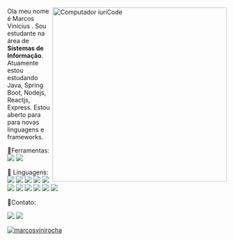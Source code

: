 #

<img src="https://raw.githubusercontent.com/MicaelliMedeiros/micaellimedeiros/master/image/computer-illustration.png" min-width="400px" max-width="400px" width="400px" align="right" alt="Computador iuriCode">

<p align="left"> 
  Ola meu nome é Marcos Vinicius . Sou estudante na área de <strong>Sistemas de Informação</strong>.<br>
  Atuamente estou estudando Java, Spring Boot, Nodejs, Reactjs, Express. Estou aberto para 
    para novas linguagens e frameworks.
</p>

<p>🧰Ferramentas:<br>
<img src="https://img.shields.io/badge/Visual&nbsp;Studio&nbsp;Code-007ACC?&style=for-the-badge&logo=visual-studio-code&logoColor=white">

<img src="https://img.shields.io/badge/Intellij&nbsp;IDEA-000000?&style=for-the-badge&logo=intellij-IDEA&logoColor=white">
</p>

<p align="left">
  🦄 Linguagens: <br><img src="https://img.shields.io/badge/HTML-239120?style=for-the-badge&logo=html5&logoColor=white">

<img src="https://img.shields.io/badge/CSS-239120?&style=for-the-badge&logo=css3&logoColor=white">

<img src="https://img.shields.io/badge/JavaScript-F7DF1E?style=for-the-badge&logo=javascript&logoColor=black">

<img src="https://img.shields.io/badge/Node.js-43853D?style=for-the-badge&logo=node.js&logoColor=white">

<img src="https://img.shields.io/badge/Java-ED8B00?style=for-the-badge&logo=java&logoColor=white">

<img src="https://img.shields.io/badge/React-20232A?style=for-the-badge&logo=react&logoColor=61DAFB">

<img src="https://img.shields.io/badge/Spring-6DB33F?style=for-the-badge&logo=spring&logoColor=white">

<img src="https://img.shields.io/badge/MongoDB-4EA94B?style=for-the-badge&logo=mongodb&logoColor=white">

<img src="https://img.shields.io/badge/MySQL-00000F?style=for-the-badge&logo=mysql&logoColor=white">

<img src="https://img.shields.io/badge/Express.js-404D59?style=for-the-badge&logo=express&logoColor=white">

<img src="https://img.shields.io/badge/Docker-2496ED?style=for-the-badge&logo=docker&logoColor=white">

</p>

<p align="left">
<p>📱Contato:</p>
  <a href="mailto:marcosvinicius.udia1256@gmail.com"><img src="https://img.shields.io/badge/Gmail-D14836?style=for-the-badge&logo=gmail&logoColor=white"></a>
  <a href="https://www.linkedin.com/in/marcosudia1256/"><img src="https://img.shields.io/badge/LinkedIn-0077B5?style=for-the-badge&logo=linkedin&logoColor=white"></a>
 
  
 
</p>

[![marcosvinirocha](https://github-readme-stats.vercel.app/api/top-langs/?username=marcosvinirocha&hide=html&layout=compact&theme=dark)](https://github.com/marcosvinirocha/)
